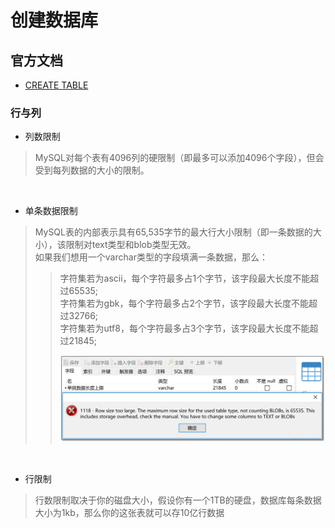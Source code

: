 # 创建数据库

## 官方文档
- [CREATE TABLE](https://dev.mysql.com/doc/refman/8.0/en/create-table.html)

### 行与列
- 列数限制
> MySQL对每个表有4096列的硬限制（即最多可以添加4096个字段），但会受到每列数据的大小的限制。  

&nbsp;
- 单条数据限制
> MySQL表的内部表示具有65,535字节的最大行大小限制（即一条数据的大小），该限制对text类型和blob类型无效。  	
> 如果我们想用一个varchar类型的字段填满一条数据，那么：
> >字符集若为ascii，每个字符最多占1个字节，该字段最大长度不能超过65535;  
> >字符集若为gbk，每个字符最多占2个字节，该字段最大长度不能超过32766;  
> >字符集若为utf8，每个字符最多占3个字节，该字段最大长度不能超过21845;  
> >  
> > ![图1][img_github_url]  

&nbsp;
- 行限制								
>	行数限制取决于你的磁盘大小，假设你有一个1TB的硬盘，数据库每条数据大小为1kb，那么你的这张表就可以存10亿行数据							




[img_github_url]:https://github.com/VVFIIT/mysql-tutorial/blob/master/Z/image/Lession2/2.1-1.png

